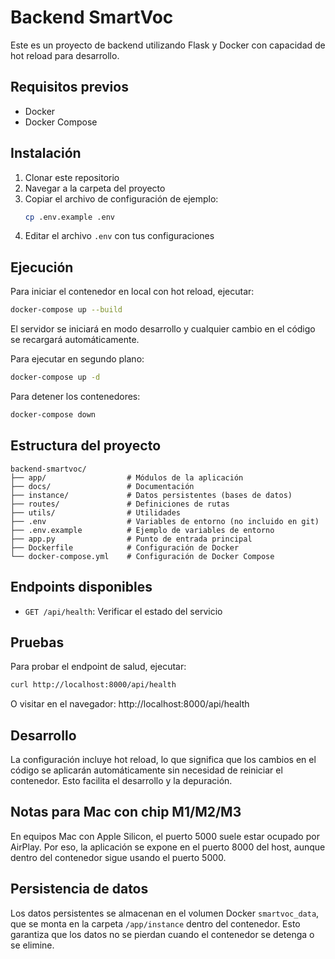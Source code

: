 # Backend SmartVoc

Este es un proyecto de backend utilizando Flask y Docker con capacidad de hot reload para desarrollo.

## Requisitos previos

- Docker
- Docker Compose

## Instalación

1. Clonar este repositorio
2. Navegar a la carpeta del proyecto
3. Copiar el archivo de configuración de ejemplo:
   ```bash
   cp .env.example .env
   ```
4. Editar el archivo `.env` con tus configuraciones

## Ejecución

Para iniciar el contenedor en local con hot reload, ejecutar:

```bash
docker-compose up --build
```

El servidor se iniciará en modo desarrollo y cualquier cambio en el código se recargará automáticamente.

Para ejecutar en segundo plano:

```bash
docker-compose up -d
```

Para detener los contenedores:

```bash
docker-compose down
```

## Estructura del proyecto

```
backend-smartvoc/
├── app/                  # Módulos de la aplicación
├── docs/                 # Documentación
├── instance/             # Datos persistentes (bases de datos)
├── routes/               # Definiciones de rutas
├── utils/                # Utilidades
├── .env                  # Variables de entorno (no incluido en git)
├── .env.example          # Ejemplo de variables de entorno
├── app.py                # Punto de entrada principal
├── Dockerfile            # Configuración de Docker
└── docker-compose.yml    # Configuración de Docker Compose
```

## Endpoints disponibles

- `GET /api/health`: Verificar el estado del servicio

## Pruebas

Para probar el endpoint de salud, ejecutar:

```bash
curl http://localhost:8000/api/health
```

O visitar en el navegador: http://localhost:8000/api/health

## Desarrollo

La configuración incluye hot reload, lo que significa que los cambios en el código se aplicarán automáticamente sin necesidad de reiniciar el contenedor. Esto facilita el desarrollo y la depuración.

## Notas para Mac con chip M1/M2/M3

En equipos Mac con Apple Silicon, el puerto 5000 suele estar ocupado por AirPlay. Por eso, la aplicación se expone en el puerto 8000 del host, aunque dentro del contenedor sigue usando el puerto 5000.

## Persistencia de datos

Los datos persistentes se almacenan en el volumen Docker `smartvoc_data`, que se monta en la carpeta `/app/instance` dentro del contenedor. Esto garantiza que los datos no se pierdan cuando el contenedor se detenga o se elimine. 